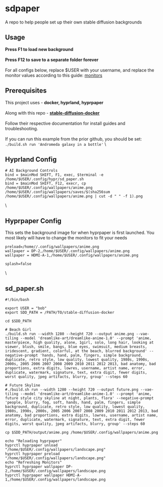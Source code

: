 # sdpaper
A repo to help people set up their own stable diffusion backgrounds

## Usage
**Press F1 to load new background**\
\
**Press F12 to save to a separate folder forever**\
\
For all configs below, replace $USER with your username, and replace the monitor values according to this guide: [monitors](https://wiki.hyprland.org/Configuring/Monitors/)


## Prerequisites
This project uses - **docker, hyprland, hyprpaper**\
\
Along with this repo - **[stable-diffusion-docker](https://github.com/fboulnois/stable-diffusion-docker)**\
\
Follow their respective documentation for install guides and troubleshooting. \
\
If you can run this example from the prior github, you should be set:\
`./build.sh run 'Andromeda galaxy in a bottle'`
\

## Hyprland Config
```
# AI Background Controls
bind = $mainMod SHIFT, F1, exec, $terminal -e /home/$USER/.config/hypr/sd_paper.sh 
bind = $mainMod SHIFT, F12, execr, cp /home/$USER/.config/wallpapers/anime.png /home/$USER/.config/wallpapers/saves/$(sha256sum /home/$USER/.config/wallpapers/anime.png | cut -d " " -f 1).png
```
\

## Hyprpaper Config
This sets the background image for when hyprpaper is first launched. You most likely will have to change the monitors to fit your needs
```
preload=/home//.config/wallpapers/anime.png
wallpaper = DP-2,/home/$USER/.config/wallpapers/anime.png
wallpaper = HDMI-A-1,/home/$USER/.config/wallpapers/anime.png

splash=false
```
\

## sd_paper.sh
```
#!/bin/bash

export USER = "bob"
export SDD_PATH = /PATH/TO/stable-diffusion-docker

cd $SDD_PATH

# Beach Girl
./build.sh run --width 1280 --height 720 --output anime.png --vae-tiling --model 'dreamlike-art/dreamlike-anime-1.0' --prompt 'anime, masterpiece, high quality, alone, 1girl, solo, long hair, looking at viewer, blush, smile, bangs, blue eyes, swimsuit, medium breasts, iridescent, gradient, colorful, at the beach, blurred background' --negative-prompt 'hands, hand, palm, fingers, simple background, duplicate, retro style, low quality, lowest quality, 1980s, 1990s, 2000s, 2005 2006 2007 2008 2009 2010 2011 2012 2013, bad anatomy, bad proportions, extra digits, lowres, username, artist name, error, duplicate, watermark, signature, text, extra digit, fewer digits, worst quality, jpeg artifacts, blurry, group' --steps 60

# Future Skyline
#./build.sh run --width 1280 --height 720 --output future.png --vae-tiling --model 'dreamlike-art/dreamlike-anime-1.0' --prompt 'anime, future style city skyline at night, plants, flora' --negative-prompt 'people, blurry, fog, soft, hands, hand, palm, fingers, simple background, duplicate, retro style, low quality, lowest quality, 1980s, 1990s, 2000s, 2005 2006 2007 2008 2009 2010 2011 2012 2013, bad anatomy, bad proportions, extra digits, lowres, username, artist name, error, duplicate, watermark, signature, text, extra digit, fewer digits, worst quality, jpeg artifacts, blurry, group' --steps 60

cp $SDD_PATH/output/anime.png /home/$USER/.config/wallpapers/anime.png

echo "Reloading hyprpaper"
hyprctl hyprpaper unload "/home/$USER/.config/wallpapers/landscape.png"
hyprctl hyprpaper preload "/home/$USER/.config/wallpapers/landscape.png"
echo "Refreshing Monitors"
hyprctl hyprpaper wallpaper DP-2,/home/$USER/.config/wallpapers/landscape.png
hyprctl hyprpaper wallpaper HDMI-A-1,/home/$USER/.config/wallpapers/landscape.png
```
